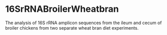 # 16SrRNABroilerWheatbran
 The analysis of 16S rRNA amplicon sequences from the ileum and cecum of broiler chickens from two separate wheat bran diet experiments. 
